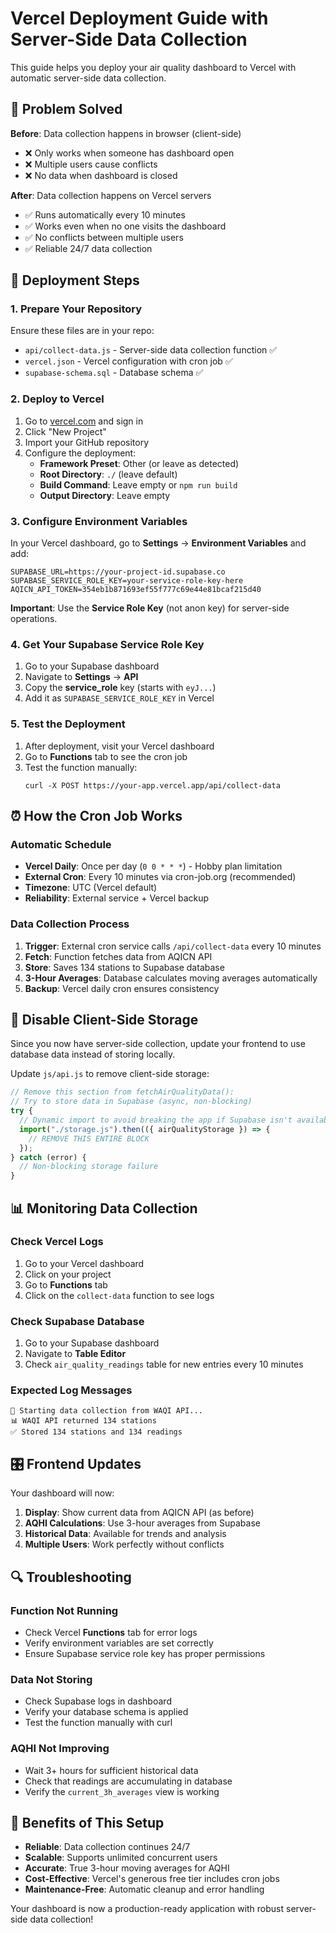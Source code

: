 # Vercel Deployment Guide with Server-Side Data Collection

This guide helps you deploy your air quality dashboard to Vercel with automatic server-side data collection.

## 🎯 **Problem Solved**

**Before**: Data collection happens in browser (client-side)

- ❌ Only works when someone has dashboard open
- ❌ Multiple users cause conflicts
- ❌ No data when dashboard is closed

**After**: Data collection happens on Vercel servers

- ✅ Runs automatically every 10 minutes
- ✅ Works even when no one visits the dashboard
- ✅ No conflicts between multiple users
- ✅ Reliable 24/7 data collection

## 🚀 **Deployment Steps**

### 1. **Prepare Your Repository**

Ensure these files are in your repo:

- `api/collect-data.js` - Server-side data collection function ✅
- `vercel.json` - Vercel configuration with cron job ✅
- `supabase-schema.sql` - Database schema ✅

### 2. **Deploy to Vercel**

1. Go to [vercel.com](https://vercel.com) and sign in
2. Click "New Project"
3. Import your GitHub repository
4. Configure the deployment:
   - **Framework Preset**: Other (or leave as detected)
   - **Root Directory**: `./` (leave default)
   - **Build Command**: Leave empty or `npm run build`
   - **Output Directory**: Leave empty

### 3. **Configure Environment Variables**

In your Vercel dashboard, go to **Settings** → **Environment Variables** and add:

```
SUPABASE_URL=https://your-project-id.supabase.co
SUPABASE_SERVICE_ROLE_KEY=your-service-role-key-here
AQICN_API_TOKEN=354eb1b871693ef55f777c69e44e81bcaf215d40
```

**Important**: Use the **Service Role Key** (not anon key) for server-side operations.

### 4. **Get Your Supabase Service Role Key**

1. Go to your Supabase dashboard
2. Navigate to **Settings** → **API**
3. Copy the **service_role** key (starts with `eyJ...`)
4. Add it as `SUPABASE_SERVICE_ROLE_KEY` in Vercel

### 5. **Test the Deployment**

1. After deployment, visit your Vercel dashboard
2. Go to **Functions** tab to see the cron job
3. Test the function manually:
   ```
   curl -X POST https://your-app.vercel.app/api/collect-data
   ```

## ⏰ **How the Cron Job Works**

### Automatic Schedule

- **Vercel Daily**: Once per day (`0 0 * * *`) - Hobby plan limitation
- **External Cron**: Every 10 minutes via cron-job.org (recommended)
- **Timezone**: UTC (Vercel default)
- **Reliability**: External service + Vercel backup

### Data Collection Process

1. **Trigger**: External cron service calls `/api/collect-data` every 10 minutes
2. **Fetch**: Function fetches data from AQICN API
3. **Store**: Saves 134 stations to Supabase database
4. **3-Hour Averages**: Database calculates moving averages automatically
5. **Backup**: Vercel daily cron ensures consistency

## 🔧 **Disable Client-Side Storage**

Since you now have server-side collection, update your frontend to use database data instead of storing locally.

Update `js/api.js` to remove client-side storage:

```javascript
// Remove this section from fetchAirQualityData():
// Try to store data in Supabase (async, non-blocking)
try {
  // Dynamic import to avoid breaking the app if Supabase isn't available
  import("./storage.js").then(({ airQualityStorage }) => {
    // REMOVE THIS ENTIRE BLOCK
  });
} catch (error) {
  // Non-blocking storage failure
}
```

## 📊 **Monitoring Data Collection**

### Check Vercel Logs

1. Go to your Vercel dashboard
2. Click on your project
3. Go to **Functions** tab
4. Click on the `collect-data` function to see logs

### Check Supabase Database

1. Go to your Supabase dashboard
2. Navigate to **Table Editor**
3. Check `air_quality_readings` table for new entries every 10 minutes

### Expected Log Messages

```
🔄 Starting data collection from WAQI API...
📊 WAQI API returned 134 stations
✅ Stored 134 stations and 134 readings
```

## 🎛️ **Frontend Updates**

Your dashboard will now:

1. **Display**: Show current data from AQICN API (as before)
2. **AQHI Calculations**: Use 3-hour averages from Supabase
3. **Historical Data**: Available for trends and analysis
4. **Multiple Users**: Work perfectly without conflicts

## 🔍 **Troubleshooting**

### Function Not Running

- Check Vercel **Functions** tab for error logs
- Verify environment variables are set correctly
- Ensure Supabase service role key has proper permissions

### Data Not Storing

- Check Supabase logs in dashboard
- Verify your database schema is applied
- Test the function manually with curl

### AQHI Not Improving

- Wait 3+ hours for sufficient historical data
- Check that readings are accumulating in database
- Verify the `current_3h_averages` view is working

## 🎉 **Benefits of This Setup**

- **Reliable**: Data collection continues 24/7
- **Scalable**: Supports unlimited concurrent users
- **Accurate**: True 3-hour moving averages for AQHI
- **Cost-Effective**: Vercel's generous free tier includes cron jobs
- **Maintenance-Free**: Automatic cleanup and error handling

Your dashboard is now a production-ready application with robust server-side data collection!
